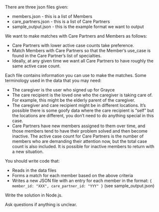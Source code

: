 There are three json files given:
- members.json - this is a list of Members
- care_partners.json - this is a list of Care Partners
- sample_output.json - this is the example format we want to output

We want to make matches with Care Partners and Members as follows:

- Care Partners with lower active case counts take preference.
- Match Members with Care Partners so that the Member’s use_case is found in the Care Partner’s list of specialties.
- Ideally, at any given time we want all Care Partners to have roughly the same active case count.

Each file contains information you can use to make the matches. Some terminology used in the data that you may need:

- The caregiver is the user who signed up for Grayce
- The care recipient is the loved one who the caregiver is taking care of. For example, this might be the elderly parent of the caregiver.
- The caregiver and care recipient might be in different locations. It’s possible there is some goofy data where the care recipient is “self” but the locations are different, you don’t need to do anything special in this case.
- Care Partners have new members assigned to them over time, and those members tend to have their problem solved and then become inactive. The active case count for Care Partners is the number of members who are demanding their attention now, but the total case count is also included. It is possible for inactive members to return with a new situation.

You should write code that:

- Reads in the data files
- Forms a match for each member based on the above criteria
- Writes a new JSON file with an entry for each member in the format: `{ member_id: "XXX", care_partner_id: "YYY" }` (see sample_output.json)

Write the solution in Node.js.

Ask questions if anything is unclear.
